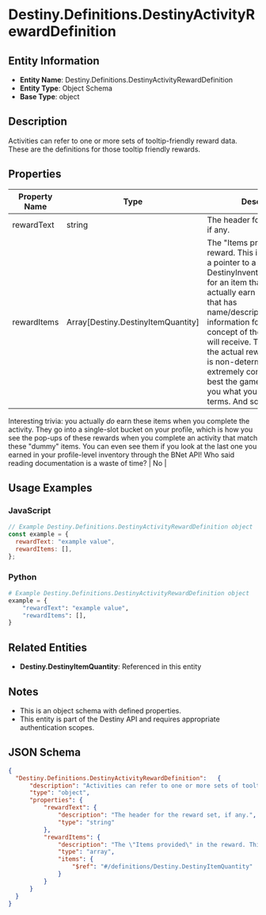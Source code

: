 # Destiny.Definitions.DestinyActivityRewardDefinition

## Entity Information
- **Entity Name**: Destiny.Definitions.DestinyActivityRewardDefinition
- **Entity Type**: Object Schema
- **Base Type**: object

## Description
Activities can refer to one or more sets of tooltip-friendly reward data. These are the definitions for those tooltip friendly rewards.

## Properties

| Property Name | Type | Description | Required |
|---------------|------|-------------|----------|
| rewardText | string | The header for the reward set, if any. | No |
| rewardItems | Array[Destiny.DestinyItemQuantity] | The "Items provided" in the reward. This is almost always a pointer to a DestinyInventoryItemDefintion for an item that you can't actually earn in-game, but that has name/description/icon information for the vague concept of the rewards you will receive. This is because the actual reward generation is non-deterministic and extremely complicated, so the best the game can do is tell you what you'll get in vague terms. And so too shall we.
Interesting trivia: you actually *do* earn these items when you complete the activity. They go into a single-slot bucket on your profile, which is how you see the pop-ups of these rewards when you complete an activity that match these "dummy" items. You can even see them if you look at the last one you earned in your profile-level inventory through the BNet API! Who said reading documentation is a waste of time? | No |

## Usage Examples

### JavaScript
```javascript
// Example Destiny.Definitions.DestinyActivityRewardDefinition object
const example = {
  rewardText: "example value",
  rewardItems: [],
};
```

### Python
```python
# Example Destiny.Definitions.DestinyActivityRewardDefinition object
example = {
    "rewardText": "example value",
    "rewardItems": [],
}
```

## Related Entities
- **Destiny.DestinyItemQuantity**: Referenced in this entity

## Notes
- This is an object schema with defined properties.
- This entity is part of the Destiny API and requires appropriate authentication scopes.

## JSON Schema
```json
{
  "Destiny.Definitions.DestinyActivityRewardDefinition":   {
      "description": "Activities can refer to one or more sets of tooltip-friendly reward data. These are the definitions for those tooltip friendly rewards.",
      "type": "object",
      "properties": {
          "rewardText": {
              "description": "The header for the reward set, if any.",
              "type": "string"
          },
          "rewardItems": {
              "description": "The \"Items provided\" in the reward. This is almost always a pointer to a DestinyInventoryItemDefintion for an item that you can't actually earn in-game, but that has name/description/icon information for the vague concept of the rewards you will receive. This is because the actual reward generation is non-deterministic and extremely complicated, so the best the game can do is tell you what you'll get in vague terms. And so too shall we.\r\nInteresting trivia: you actually *do* earn these items when you complete the activity. They go into a single-slot bucket on your profile, which is how you see the pop-ups of these rewards when you complete an activity that match these \"dummy\" items. You can even see them if you look at the last one you earned in your profile-level inventory through the BNet API! Who said reading documentation is a waste of time?",
              "type": "array",
              "items": {
                  "$ref": "#/definitions/Destiny.DestinyItemQuantity"
              }
          }
      }
  }
}
```

